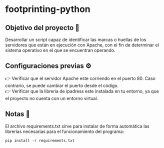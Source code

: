 # footprinting-python
## Objetivo del proyecto :dart:
Desarrollar un script capaz de identificar las marcas o huellas de los servidores que están en ejecución con Apache, con el fin de determinar el sistema operativo en el que se encuentran operando.

## Configuraciones previas :gear:
:point_right: Verificar que el servidor Apache este corriendo en el puerto 80. Caso contrario, se puede cambiar el puerto desde el código.<br>
:point_right: Verificar que la libreria de ipadress este instalada en tu entorno, ya que el proyecto no cuenta con un entorno virtual.<br>

## Notas :notebook:
El archivo requirements.txt sirve para instalar de forma automática las librerías necesarias para el funcionamiento del programa:

```
pip install -r requirements.txt
```
